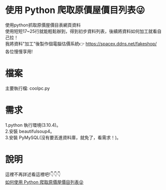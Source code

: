 # 使用 Python 爬取原價屋價目列表😜
使用python抓取原價屋價目表網頁資料<br>
使用短短17~25行就能輕鬆辦到，得到初步資料列表，後續將資料如何加工就看自己拉！<br>
我將資料"加工"後製作個電腦估價系統👉 https://spacex.ddns.net/fakeshop/<br>
各位慢慢享用!

# 檔案
主要執行檔: coolpc.py

# 需求
1.python 執行環境(3.10.4)。<br>
2.安裝 beautifulsoup4。<br>
3.安裝 PyMySQL(沒有要丟進資料庫，就免了，看需求！)。

# 說明
這裡不再詳述看這裡吧!👇👇👇<br>
<a href="https://dafatime.idv.tw/2022/05/%e5%a6%82%e4%bd%95%e4%bd%bf%e7%94%a8-python-%e7%88%ac%e5%8f%96%e5%8e%9f%e5%83%b9%e5%b1%8b%e5%83%b9%e7%9b%ae%e5%88%97%e8%a1%a8%f0%9f%98%9c/">如何使用 Python 爬取原價屋價目列表😜</a>
